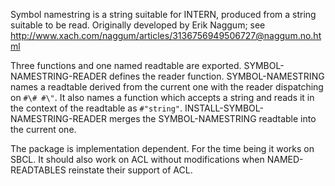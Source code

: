 Symbol namestring is a string suitable for INTERN, produced from a string suitable to be read.  Originally developed by Erik Naggum; see http://www.xach.com/naggum/articles/3136756949506727@naggum.no.html

Three functions and one named readtable are exported.  SYMBOL-NAMESTRING-READER defines the reader function.  SYMBOL-NAMESTRING names a readtable derived from the current one with the reader dispatching on `#\# #\"`.  It also names a function which accepts a string and reads it in the context of the readtable as `#"string"`.  INSTALL-SYMBOL-NAMESTRING-READER merges the SYMBOL-NAMESTRING readtable into the current one.

The package is implementation dependent.  For the time being it works on SBCL.  It should also work on ACL without modifications when NAMED-READTABLES reinstate their support of ACL.
